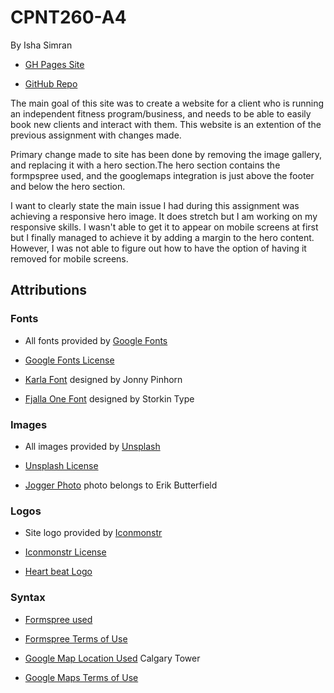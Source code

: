 # CPNT260-A4
By Isha Simran

- [GH Pages Site](https://ishasimran.github.io/cpnt260-a4/)

- [GitHub Repo](https://github.com/IshaSimran/cpnt260-a4)

The main goal of this site was to create a website for a client who is running an independent fitness program/business, and needs to be able to easily book new clients and interact with them. This website is an extention of the previous assignment with changes made.

Primary change made to site has been done by removing the image gallery, and replacing it with a hero section.The hero section contains the formpspree used, and the googlemaps integration is just above the footer and below the hero section.

I want to clearly state the main issue I had during this assignment was achieving a responsive hero image. It does stretch but I am working on my responsive skills. I wasn't able to get it to appear on mobile screens at first but I finally managed to achieve it by adding a margin to the hero content. However, I was not able to figure out how to have the option of having it removed for mobile screens.

## Attributions

### Fonts
- All fonts provided by [Google Fonts](https://fonts.google.com/)

- [Google Fonts License](https://fonts.google.com/about)

- [Karla Font](https://fonts.google.com/specimen/Karla?query=kar) designed by Jonny Pinhorn

- [Fjalla One Font](https://fonts.google.com/specimen/Fjalla+One?selection.family=Fjalla+One) designed by Storkin Type

### Images
- All images provided by [Unsplash](https://unsplash.com/)

- [Unsplash License](https://unsplash.com/license)

- [Jogger Photo]() photo belongs to Erik Butterfield

### Logos
- Site logo provided by [Iconmonstr](https://iconmonstr.com/)

- [Iconmonstr License](xhttps://iconmonstr.com/license/)

- [Heart beat Logo](https://iconmonstr.com/medical-7-svg/)

### Syntax

- [Formspree used](https://formspree.io/)

- [Formspree Terms of Use](https://formspree.io/legal/terms-of-service)

- [Google Map Location Used](https://www.google.com/maps/place/Calgary+Tower/@51.044308,-114.0652801,17z/data=!3m1!4b1!4m5!3m4!1s0x53716ffd8b6c3227:0xf1592407377b9781!8m2!3d51.044308!4d-114.0630914) Calgary Tower

- [Google Maps Terms of Use](https://cloud.google.com/maps-platform/terms)
